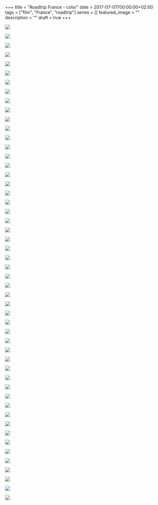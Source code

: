 +++
title =  "Roadtrip France - color"
date = 2017-07-01T00:00:00+02:00
tags = ["film", "France", "roadtrip"]
series = []
featured_image = ""
description = ""
draft = true
+++

![](/img/2017/RoadtripFranceColor/RoadtripFranceColor-1.jpg)

![](/img/2017/RoadtripFranceColor/RoadtripFranceColor-2.jpg)

![](/img/2017/RoadtripFranceColor/RoadtripFranceColor-3.jpg)

![](/img/2017/RoadtripFranceColor/RoadtripFranceColor-4.jpg)

![](/img/2017/RoadtripFranceColor/RoadtripFranceColor-5.jpg)

![](/img/2017/RoadtripFranceColor/RoadtripFranceColor-6.jpg)

![](/img/2017/RoadtripFranceColor/RoadtripFranceColor-7.jpg)

![](/img/2017/RoadtripFranceColor/RoadtripFranceColor-8.jpg)

![](/img/2017/RoadtripFranceColor/RoadtripFranceColor-9.jpg)

![](/img/2017/RoadtripFranceColor/RoadtripFranceColor-10.jpg)

![](/img/2017/RoadtripFranceColor/RoadtripFranceColor-11.jpg)

![](/img/2017/RoadtripFranceColor/RoadtripFranceColor-12.jpg)

![](/img/2017/RoadtripFranceColor/RoadtripFranceColor-13.jpg)

![](/img/2017/RoadtripFranceColor/RoadtripFranceColor-14.jpg)

![](/img/2017/RoadtripFranceColor/RoadtripFranceColor-15.jpg)

![](/img/2017/RoadtripFranceColor/RoadtripFranceColor-16.jpg)

![](/img/2017/RoadtripFranceColor/RoadtripFranceColor-17.jpg)

![](/img/2017/RoadtripFranceColor/RoadtripFranceColor-18.jpg)

![](/img/2017/RoadtripFranceColor/RoadtripFranceColor-19.jpg)

![](/img/2017/RoadtripFranceColor/RoadtripFranceColor-20.jpg)

![](/img/2017/RoadtripFranceColor/RoadtripFranceColor-21.jpg)

![](/img/2017/RoadtripFranceColor/RoadtripFranceColor-22.jpg)

![](/img/2017/RoadtripFranceColor/RoadtripFranceColor-23.jpg)

![](/img/2017/RoadtripFranceColor/RoadtripFranceColor-24.jpg)

![](/img/2017/RoadtripFranceColor/RoadtripFranceColor-25.jpg)

![](/img/2017/RoadtripFranceColor/RoadtripFranceColor-26.jpg)

![](/img/2017/RoadtripFranceColor/RoadtripFranceColor-27.jpg)

![](/img/2017/RoadtripFranceColor/RoadtripFranceColor-28.jpg)

![](/img/2017/RoadtripFranceColor/RoadtripFranceColor-29.jpg)

![](/img/2017/RoadtripFranceColor/RoadtripFranceColor-30.jpg)

![](/img/2017/RoadtripFranceColor/RoadtripFranceColor-31.jpg)

![](/img/2017/RoadtripFranceColor/RoadtripFranceColor-32.jpg)

![](/img/2017/RoadtripFranceColor/RoadtripFranceColor-33.jpg)

![](/img/2017/RoadtripFranceColor/RoadtripFranceColor-34.jpg)

![](/img/2017/RoadtripFranceColor/RoadtripFranceColor-35.jpg)

![](/img/2017/RoadtripFranceColor/RoadtripFranceColor-36.jpg)

![](/img/2017/RoadtripFranceColor/RoadtripFranceColor-37.jpg)

![](/img/2017/RoadtripFranceColor/RoadtripFranceColor-38.jpg)

![](/img/2017/RoadtripFranceColor/RoadtripFranceColor-39.jpg)

![](/img/2017/RoadtripFranceColor/RoadtripFranceColor-40.jpg)

![](/img/2017/RoadtripFranceColor/RoadtripFranceColor-41.jpg)

![](/img/2017/RoadtripFranceColor/RoadtripFranceColor-42.jpg)

![](/img/2017/RoadtripFranceColor/RoadtripFranceColor-43.jpg)

![](/img/2017/RoadtripFranceColor/RoadtripFranceColor-44.jpg)

![](/img/2017/RoadtripFranceColor/RoadtripFranceColor-45.jpg)

![](/img/2017/RoadtripFranceColor/RoadtripFranceColor-46.jpg)

![](/img/2017/RoadtripFranceColor/RoadtripFranceColor-47.jpg)

![](/img/2017/RoadtripFranceColor/RoadtripFranceColor-48.jpg)

![](/img/2017/RoadtripFranceColor/RoadtripFranceColor-49.jpg)

![](/img/2017/RoadtripFranceColor/RoadtripFranceColor-50.jpg)

![](/img/2017/RoadtripFranceColor/RoadtripFranceColor-51.jpg)

![](/img/2017/RoadtripFranceColor/RoadtripFranceColor-52.jpg)